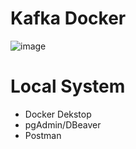 # Kafka Docker 
![image](https://user-images.githubusercontent.com/67249292/200495686-464b4c7e-497d-4988-bce1-6fa757e0d42c.png)

# Local System
* Docker Dekstop
* pgAdmin/DBeaver
* Postman
